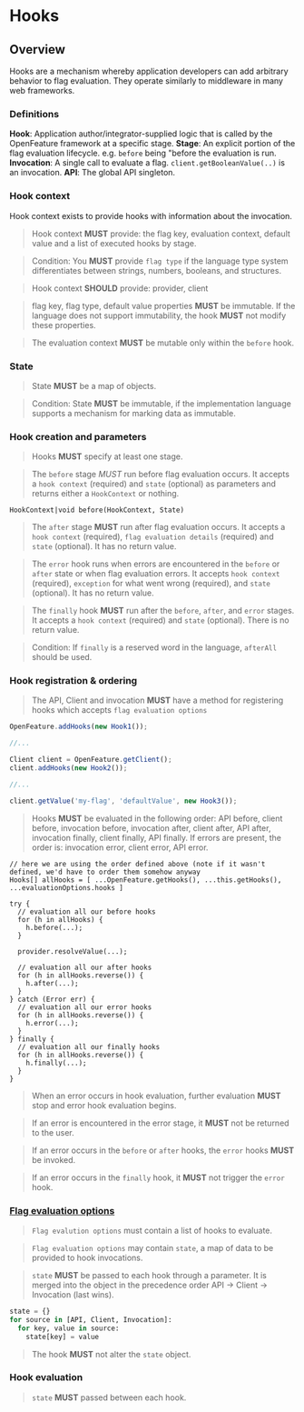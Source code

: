# Hooks

## Overview

Hooks are a mechanism whereby application developers can add arbitrary behavior
to flag evaluation. They operate similarly to middleware in many web frameworks.

### Definitions

**Hook**: Application author/integrator-supplied logic that is called by the OpenFeature framework at a specific stage.
**Stage**: An explicit portion of the flag evaluation lifecycle. e.g. `before` being "before the evaluation is run.
**Invocation**: A single call to evaluate a flag. `client.getBooleanValue(..)` is an invocation.
**API**: The global API singleton.

### Hook context

Hook context exists to provide hooks with information about the invocation.

> Hook context **MUST** provide: the flag key, evaluation context, default value and a list of  executed hooks by stage.

> Condition: You **MUST** provide `flag type` if the language type system differentiates between strings, numbers, booleans, and structures.

> Hook context **SHOULD** provide: provider, client

> flag key, flag type, default value properties **MUST** be immutable. If the language does not support immutability, the hook **MUST** not modify these properties.

> The evaluation context **MUST** be mutable only within the `before` hook.

### State

> State **MUST** be a map of objects.

> Condition: State **MUST** be immutable, if the implementation language supports a mechanism for marking data as immutable.

### Hook creation and parameters

> Hooks **MUST** specify at least one stage.

> The `before` stage *MUST* run before flag evaluation occurs. It accepts a `hook context` (required) and `state` (optional) as parameters and returns either a `HookContext` or nothing.

```
HookContext|void before(HookContext, State)
```

> The `after` stage **MUST** run after flag evaluation occurs. It accepts a `hook context` (required), `flag evaluation details` (required) and `state` (optional). It has no return value.

> The `error` hook runs when errors are encountered in the `before` or `after` state or when flag evaluation errors. It accepts `hook context` (required), `exception` for what went wrong (required), and `state` (optional). It has no return value.

> The `finally` hook **MUST** run after the `before`, `after`, and `error` stages. It accepts a `hook context` (required) and `state` (optional). There is no return value.

> Condition: If `finally` is a reserved word in the language, `afterAll` should be used.

### Hook registration & ordering

> The API, Client and invocation **MUST** have a method for registering hooks which accepts `flag evaluation options`

```js
OpenFeature.addHooks(new Hook1());

//...

Client client = OpenFeature.getClient();
client.addHooks(new Hook2());

//...

client.getValue('my-flag', 'defaultValue', new Hook3());
```

> Hooks **MUST** be evaluated in the following order: API before, client before, invocation before, invocation after, client after, API after, invocation finally, client finally, API finally. If errors are present, the order is: invocation error, client error, API error.

```
// here we are using the order defined above (note if it wasn't defined, we'd have to order them somehow anyway
Hooks[] allHooks = [ ...OpenFeature.getHooks(), ...this.getHooks(), ...evaluationOptions.hooks ]

try {
  // evaluation all our before hooks
  for (h in allHooks) {
    h.before(...);
  }

  provider.resolveValue(...);

  // evaluation all our after hooks
  for (h in allHooks.reverse()) {
    h.after(...);
  }
} catch (Error err) {
  // evaluation all our error hooks
  for (h in allHooks.reverse()) {
    h.error(...);
  }
} finally {
  // evaluation all our finally hooks
  for (h in allHooks.reverse()) {
    h.finally(...);
  }
}
```

> When an error occurs in hook evaluation, further evaluation **MUST** stop and error hook evaluation begins.

> If an error is encountered in the error stage, it **MUST** not be returned to the user.

> If an error occurs in the `before` or `after` hooks, the `error` hooks **MUST** be invoked.

> If an error occurs in the `finally` hook, it **MUST** not trigger the `error` hook.

### [Flag evaluation options](../types.md#evaluation-options)

> `Flag evalution options` must contain a list of hooks to evaluate.

> `Flag evaluation options` may contain `state`, a map of data to be provided to hook invocations.

> `state` **MUST** be passed to each hook through a parameter. It is merged into the object in the precedence order API -> Client -> Invocation (last wins).

```python
state = {}
for source in [API, Client, Invocation]:
  for key, value in source:
    state[key] = value
```

> The hook **MUST** not alter the `state` object.

### Hook evaluation

> `state` **MUST** passed between each hook.
